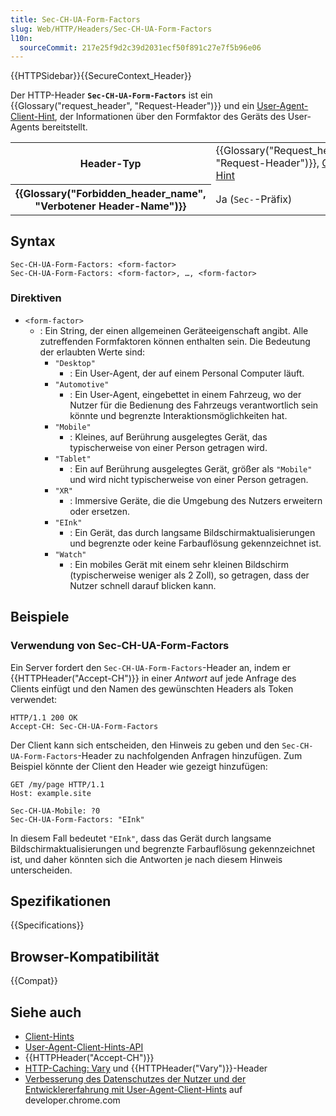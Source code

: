 ```yaml
---
title: Sec-CH-UA-Form-Factors
slug: Web/HTTP/Headers/Sec-CH-UA-Form-Factors
l10n:
  sourceCommit: 217e25f9d2c39d2031ecf50f891c27e7f5b96e06
---
```


{{HTTPSidebar}}{{SecureContext_Header}}

Der HTTP-Header **`Sec-CH-UA-Form-Factors`** ist ein {{Glossary("request_header", "Request-Header")}} und ein [User-Agent-Client-Hint](/de/docs/Web/HTTP/Client_hints#user-agent_client_hints), der Informationen über den Formfaktor des Geräts des User-Agents bereitstellt.

<table class="properties">
  <tbody>
    <tr>
      <th scope="row">Header-Typ</th>
      <td>
        {{Glossary("Request_header", "Request-Header")}},
        <a href="/de/docs/Web/HTTP/Client_hints">Client-Hint</a>
      </td>
    </tr>
    <tr>
      <th scope="row">{{Glossary("Forbidden_header_name", "Verbotener Header-Name")}}</th>
      <td>Ja (<code>Sec-</code>-Präfix)</td>
    </tr>
  </tbody>
</table>

## Syntax

```http
Sec-CH-UA-Form-Factors: <form-factor>
Sec-CH-UA-Form-Factors: <form-factor>, …, <form-factor>
```

### Direktiven

- `<form-factor>`
  - : Ein String, der einen allgemeinen Geräteeigenschaft angibt.
    Alle zutreffenden Formfaktoren können enthalten sein.
    Die Bedeutung der erlaubten Werte sind:
    - `"Desktop"`
      - : Ein User-Agent, der auf einem Personal Computer läuft.
    - `"Automotive"`
      - : Ein User-Agent, eingebettet in einem Fahrzeug, wo der Nutzer für die Bedienung des Fahrzeugs verantwortlich sein könnte und begrenzte Interaktionsmöglichkeiten hat.
    - `"Mobile"`
      - : Kleines, auf Berührung ausgelegtes Gerät, das typischerweise von einer Person getragen wird.
    - `"Tablet"`
      - : Ein auf Berührung ausgelegtes Gerät, größer als `"Mobile"` und wird nicht typischerweise von einer Person getragen.
    - `"XR"`
      - : Immersive Geräte, die die Umgebung des Nutzers erweitern oder ersetzen.
    - `"EInk"`
      - : Ein Gerät, das durch langsame Bildschirmaktualisierungen und begrenzte oder keine Farbauflösung gekennzeichnet ist.
    - `"Watch"`
      - : Ein mobiles Gerät mit einem sehr kleinen Bildschirm (typischerweise weniger als 2 Zoll), so getragen, dass der Nutzer schnell darauf blicken kann.

## Beispiele

### Verwendung von Sec-CH-UA-Form-Factors

Ein Server fordert den `Sec-CH-UA-Form-Factors`-Header an, indem er {{HTTPHeader("Accept-CH")}} in einer _Antwort_ auf jede Anfrage des Clients einfügt und den Namen des gewünschten Headers als Token verwendet:

```http
HTTP/1.1 200 OK
Accept-CH: Sec-CH-UA-Form-Factors
```

Der Client kann sich entscheiden, den Hinweis zu geben und den `Sec-CH-UA-Form-Factors`-Header zu nachfolgenden Anfragen hinzufügen.
Zum Beispiel könnte der Client den Header wie gezeigt hinzufügen:

```http
GET /my/page HTTP/1.1
Host: example.site

Sec-CH-UA-Mobile: ?0
Sec-CH-UA-Form-Factors: "EInk"
```

In diesem Fall bedeutet `"EInk"`, dass das Gerät durch langsame Bildschirmaktualisierungen und begrenzte Farbauflösung gekennzeichnet ist, und daher könnten sich die Antworten je nach diesem Hinweis unterscheiden.

## Spezifikationen

{{Specifications}}

## Browser-Kompatibilität

{{Compat}}

## Siehe auch

- [Client-Hints](/de/docs/Web/HTTP/Client_hints)
- [User-Agent-Client-Hints-API](/de/docs/Web/API/User-Agent_Client_Hints_API)
- {{HTTPHeader("Accept-CH")}}
- [HTTP-Caching: Vary](/de/docs/Web/HTTP/Caching#vary) und {{HTTPHeader("Vary")}}-Header
- [Verbesserung des Datenschutzes der Nutzer und der Entwicklererfahrung mit User-Agent-Client-Hints](https://developer.chrome.com/docs/privacy-security/user-agent-client-hints) auf developer.chrome.com
